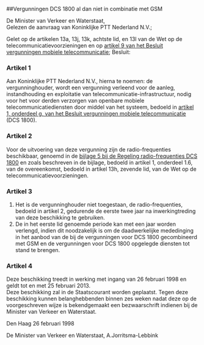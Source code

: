 <meta http-equiv='Content-Type' content='text/html; charset=utf-8' />

##Vergunningen DCS 1800 al dan niet in combinatie met GSM

De Minister van Verkeer en Waterstaat,  
Gelezen de aanvraag van Koninklijke PTT Nederland N.V.;

Gelet op de artikelen 13a, 13j, 13k, achtste lid, en 13l van de Wet op de telecommunicatievoorzieningen en op [artikel 9 van het Besluit vergunningen mobiele telecommunicatie](../../../../../../../../../../../../AMvB/besluit/vergunningen/mobiele/telecommunicatie/BWBR0006857/README.md);
Besluit:    

### Artikel  1  

Aan Koninklijke PTT Nederland N.V., hierna te noemen: de vergunninghouder, wordt een vergunning verleend voor de aanleg, instandhouding en exploitatie van telecommunicatie-infrastructuur, nodig voor het voor derden verzorgen van openbare mobiele telecommunicatiediensten door middel van het systeem, bedoeld in [artikel 1, onderdeel g, van het Besluit vergunningen mobiele telecommunicatie](../../../../../../../../../../../../AMvB/besluit/vergunningen/mobiele/telecommunicatie/BWBR0006857/README.md) (DCS 1800).  

### Artikel  2  

Voor de uitvoering van deze vergunning zijn de radio-frequenties beschikbaar, genoemd in de [bijlage 5 bij de Regeling radio-frequenties DCS 1800](../../../../../../../../../../../../ministeriele-regeling/regeling/radio-frequenties/dcs/1800/BWBR0009046/README.md) en zoals beschreven in de bijlage, bedoeld in artikel 1, onderdeel 1.6, van de overeenkomst, bedoeld in artikel 13h, zevende lid, van de Wet op de telecommunicatievoorzieningen.  

### Artikel  3  

1.  Het is de vergunninghouder niet toegestaan, de radio-frequenties, bedoeld in artikel 2, gedurende de eerste twee jaar na inwerkingtreding van deze beschikking te gebruiken.   
2.  De in het eerste lid genoemde periode kan met een jaar worden verlengd, indien dit noodzakelijk is om de daadwerkelijke mededinging in het aanbod van de bij de vergunningen voor DCS 1800 gecombineerd met GSM en de vergunningen voor DCS 1800 opgelegde diensten tot stand te brengen.   

### Artikel  4  

Deze beschikking treedt in werking met ingang van 26 februari 1998 en geldt tot en met 25 februari 2013.  
Deze beschikking zal in de Staatscourant worden geplaatst. Tegen deze beschikking kunnen belanghebbenden binnen zes weken nadat deze op de voorgeschreven wijze is bekendgemaakt een bezwaarschrift indienen bij de Minister van Verkeer en Waterstaat.   

Den Haag 
26 februari 1998    

De 
Minister van Verkeer en Waterstaat, 
A.Jorritsma-Lebbink    
